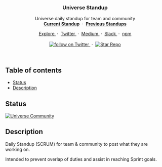 <div align="center">
  <h3>Universe Standup</h3>
  <p>
    Universe daily standup for team and community
    <br/>
    <a href="https://github.com/universelabs/universe-standup/issues?q=is%3Aopen+is%3Aissue"><strong>Current Standup</strong></a>
    &nbsp;&middot;&nbsp;
    <a href="https://github.com/universelabs/universe-standup/issues?q=is%3Aissue+is%3Aclosed"><strong>Previous Standups</strong></a>
  </p>
  <p>
    <a href="https://github.com/universelabs/" alt="Explore Universe Labs GitHub">
      Explore
    </a>
    &nbsp;&middot;&nbsp;
    <a href="https://twitter.com/intent/follow?screen_name=universelabs" alt="Follow UniverseLabs on Twitter">
      Twitter
    </a>
    &nbsp;&middot;&nbsp;
    <a href="https://medium.com/universelabs" alt="UniverseLabs – Medium">
      Medium
    </a>
    &nbsp;&middot;&nbsp;
    <a href="https://slack.universe.engineering">
      Slack
    </a>
    &nbsp;&middot;&nbsp;
    <a href="https://www.npmjs.com/package/@universelabs/meta" alt="NPM @universelabs/meta">
      npm
    </a>
    <br/>
    <br/>
    <a href="https://twitter.com/intent/follow?screen_name=universelabs">
      <img src="https://img.shields.io/twitter/url/https/twitter.com/universelabs.svg?style=social&label=Follow%20%40universelabs&logo=twitter" alt="follow on Twitter" />
    </a>
    &nbsp;&middot;&nbsp;
    <a href="/stargazers">
      <img src="https://img.shields.io/github/stars/universelabs/universe-operations.svg?style=social&label=Star&maxAge=2592000" alt="Star Repo" />
    </a>
  </p>
</div>

<br/>

## Table of contents

- [Status](#status)
- [Description](#description)


## Status

[![Universe Community](https://img.shields.io/badge/Universe_Community-Join_the_Slack!-blue.svg?colorA=000000&colorB=7800C4)](https://slack.universe.engineering)


## Description

Daily Standup (SCRUM) for team & community to post what they are working on. 

Intended to prevent overlap of duties and assist in reaching Sprint goals.
